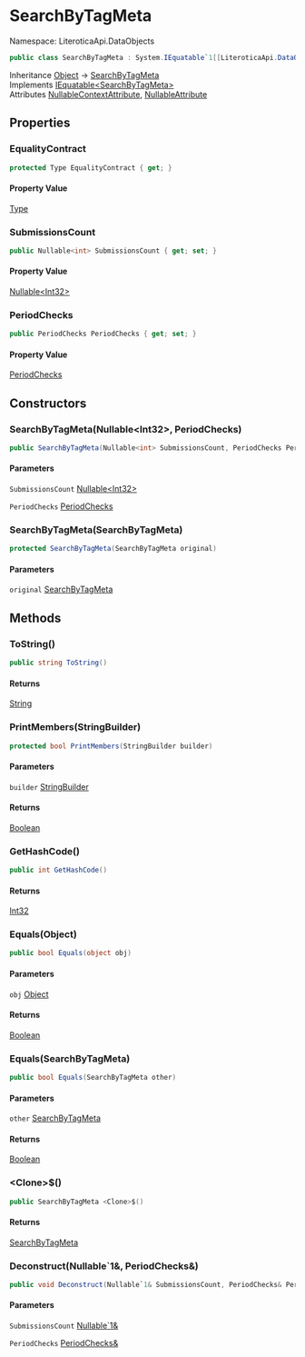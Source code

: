 # SearchByTagMeta

Namespace: LiteroticaApi.DataObjects

```csharp
public class SearchByTagMeta : System.IEquatable`1[[LiteroticaApi.DataObjects.SearchByTagMeta, LiteroticaApi, Version=1.0.0.0, Culture=neutral, PublicKeyToken=null]]
```

Inheritance [Object](https://docs.microsoft.com/en-us/dotnet/api/system.object) → [SearchByTagMeta](./literoticaapi/dataobjects/searchbytagmeta.md)<br>
Implements [IEquatable&lt;SearchByTagMeta&gt;](https://docs.microsoft.com/en-us/dotnet/api/system.iequatable-1)<br>
Attributes [NullableContextAttribute](./system/runtime/compilerservices/nullablecontextattribute.md), [NullableAttribute](./system/runtime/compilerservices/nullableattribute.md)

## Properties

### **EqualityContract**

```csharp
protected Type EqualityContract { get; }
```

#### Property Value

[Type](https://docs.microsoft.com/en-us/dotnet/api/system.type)<br>

### **SubmissionsCount**

```csharp
public Nullable<int> SubmissionsCount { get; set; }
```

#### Property Value

[Nullable&lt;Int32&gt;](https://docs.microsoft.com/en-us/dotnet/api/system.nullable-1)<br>

### **PeriodChecks**

```csharp
public PeriodChecks PeriodChecks { get; set; }
```

#### Property Value

[PeriodChecks](./literoticaapi/dataobjects/periodchecks.md)<br>

## Constructors

### **SearchByTagMeta(Nullable&lt;Int32&gt;, PeriodChecks)**

```csharp
public SearchByTagMeta(Nullable<int> SubmissionsCount, PeriodChecks PeriodChecks)
```

#### Parameters

`SubmissionsCount` [Nullable&lt;Int32&gt;](https://docs.microsoft.com/en-us/dotnet/api/system.nullable-1)<br>

`PeriodChecks` [PeriodChecks](./literoticaapi/dataobjects/periodchecks.md)<br>

### **SearchByTagMeta(SearchByTagMeta)**

```csharp
protected SearchByTagMeta(SearchByTagMeta original)
```

#### Parameters

`original` [SearchByTagMeta](./literoticaapi/dataobjects/searchbytagmeta.md)<br>

## Methods

### **ToString()**

```csharp
public string ToString()
```

#### Returns

[String](https://docs.microsoft.com/en-us/dotnet/api/system.string)<br>

### **PrintMembers(StringBuilder)**

```csharp
protected bool PrintMembers(StringBuilder builder)
```

#### Parameters

`builder` [StringBuilder](https://docs.microsoft.com/en-us/dotnet/api/system.text.stringbuilder)<br>

#### Returns

[Boolean](https://docs.microsoft.com/en-us/dotnet/api/system.boolean)<br>

### **GetHashCode()**

```csharp
public int GetHashCode()
```

#### Returns

[Int32](https://docs.microsoft.com/en-us/dotnet/api/system.int32)<br>

### **Equals(Object)**

```csharp
public bool Equals(object obj)
```

#### Parameters

`obj` [Object](https://docs.microsoft.com/en-us/dotnet/api/system.object)<br>

#### Returns

[Boolean](https://docs.microsoft.com/en-us/dotnet/api/system.boolean)<br>

### **Equals(SearchByTagMeta)**

```csharp
public bool Equals(SearchByTagMeta other)
```

#### Parameters

`other` [SearchByTagMeta](./literoticaapi/dataobjects/searchbytagmeta.md)<br>

#### Returns

[Boolean](https://docs.microsoft.com/en-us/dotnet/api/system.boolean)<br>

### **&lt;Clone&gt;$()**

```csharp
public SearchByTagMeta <Clone>$()
```

#### Returns

[SearchByTagMeta](./literoticaapi/dataobjects/searchbytagmeta.md)<br>

### **Deconstruct(Nullable`1&, PeriodChecks&)**

```csharp
public void Deconstruct(Nullable`1& SubmissionsCount, PeriodChecks& PeriodChecks)
```

#### Parameters

`SubmissionsCount` [Nullable`1&](https://docs.microsoft.com/en-us/dotnet/api/system.nullable-1&)<br>

`PeriodChecks` [PeriodChecks&](./literoticaapi/dataobjects/periodchecks&.md)<br>
